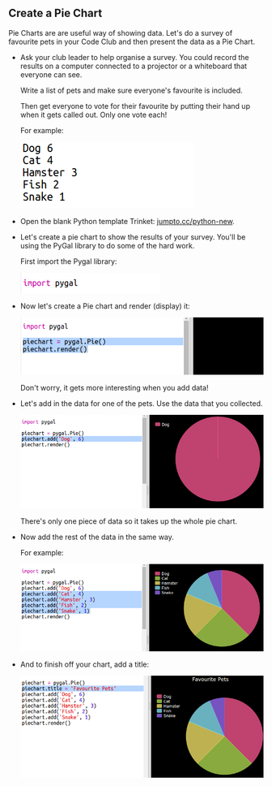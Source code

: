 

## Create a Pie Chart

Pie Charts are are useful way of showing data. Let's do a survey of favourite pets in your Code Club and then present the data as a Pie Chart.

+ Ask your club leader to help organise a survey. You could record the results on a computer connected to a projector or a whiteboard that everyone can see.

    Write a list of pets and make sure everyone's favourite is included.

    Then get everyone to vote for their favourite by putting their hand up when it gets called out. Only one vote each!

    For example:

    ![screenshot](images/pets-favourite.png)

+ Open the blank Python template Trinket: <a href="http://jumpto.cc/python-new" target="_blank">jumpto.cc/python-new</a>.

+ Let's create a pie chart to show the results of your survey. You'll be using the PyGal library to do some of the hard work.

    First import the Pygal library:

    ![screenshot](images/pets-pygal.png)


+ Now let's create a Pie chart and render (display) it:

    ![screenshot](images/pets-pie.png)

    Don't worry, it gets more interesting when you add data!


+ Let's add in the data for one of the pets. Use the data that you collected.

    ![screenshot](images/pets-add.png)

    There's only one piece of data so it takes up the whole pie chart.

+ Now add the rest of the data in the same way.

    For example:

    ![screenshot](images/pets-add-all.png)

+ And to finish off your chart, add a title:

    ![screenshot](images/pets-title.png)





